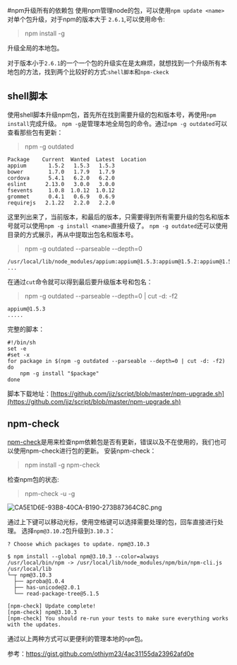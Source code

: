 #npm升级所有的依赖包
使用npm管理node的包，可以使用`npm update <name>`对单个包升级，对于npm的版本大于 `2.6.1`,可以使用命令:
>npm install -g

升级全局的本地包。
 
对于版本小于`2.6.1`的一个一个包的升级实在是太麻烦，就想找到一个升级所有本地包的方法，找到两个比较好的方式:`shell脚本`和`npm-ckeck`

## shell脚本
使用shell脚本升级npm包，首先所在找到需要升级的包和版本号，再使用`npm install`完成升级。
`npm -g`是管理本地全局包的命令。通过`npm -g outdated`可以查看那些包有更新：
>npm -g outdated 

```
Package    Current  Wanted  Latest  Location
appium       1.5.2   1.5.3   1.5.3
bower        1.7.0   1.7.9   1.7.9
cordova      5.4.1   6.2.0   6.2.0
eslint      2.13.0   3.0.0   3.0.0
fsevents     1.0.8  1.0.12  1.0.12
grommet      0.4.1   0.6.9   0.6.9
requirejs   2.1.22   2.2.0   2.2.0
```
这里列出来了，当前版本，和最后的版本，只需要得到所有需要升级的包名和版本号就可以使用`npm -g install <name>`直接升级了。
`npm -g outdated`还可以使用目录的方式展示，再从中提取出包名和版本号。
>npm -g outdated --parseable --depth=0

```
/usr/local/lib/node_modules/appium:appium@1.5.3:appium@1.5.2:appium@1.5.3
...
```
在通过`cut`命令就可以得到最后要升级版本号和包名：
>npm -g outdated --parseable --depth=0 | cut -d: -f2

```
appium@1.5.3
.....
```

完整的脚本：
```
#!/bin/sh
set -e
#set -x
for package in $(npm -g outdated --parseable --depth=0 | cut -d: -f2)
do
    npm -g install "$package"
done
```
脚本下载地址：[https://github.com/jjz/script/blob/master/npm-upgrade.sh](https://github.com/jjz/script/blob/master/npm-upgrade.sh)
## npm-check

[npm-check](https://www.npmjs.com/package/npm-check)是用来检查npm依赖包是否有更新，错误以及不在使用的，我们也可以使用npm-check进行包的更新。
安装npm-check：
>npm install -g npm-check

检查npm包的状态:
>npm-check -u -g

![CA5E1D6E-93B8-40CA-B190-273B87364C8C.png](http://upload-images.jianshu.io/upload_images/22188-aef0b264869c5366.png?imageMogr2/auto-orient/strip%7CimageView2/2/w/1240)

通过上下键可以移动光标，使用空格键可以选择需要处理的包，回车直接进行处理。
选择`npm@3.10.2`包升级到`3.10.3`：

```
? Choose which packages to update. npm@3.10.3

$ npm install --global npm@3.10.3 --color=always
/usr/local/bin/npm -> /usr/local/lib/node_modules/npm/bin/npm-cli.js
/usr/local/lib
└─┬ npm@3.10.3
  ├── aproba@1.0.4
  ├── has-unicode@2.0.1
  └── read-package-tree@5.1.5

[npm-check] Update complete!
[npm-check] npm@3.10.3
[npm-check] You should re-run your tests to make sure everything works with the updates.
```

通过以上两种方式可以更便利的管理本地的`npm`包。

参考：https://gist.github.com/othiym23/4ac31155da23962afd0e

